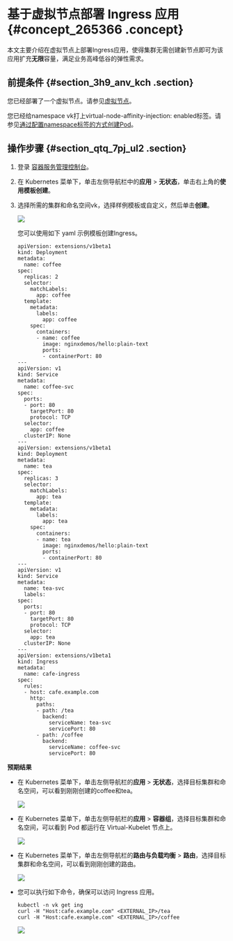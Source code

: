 # 基于虚拟节点部署 Ingress 应用 {#concept_265366 .concept}

本文主要介绍在虚拟节点上部署Ingress应用，使得集群无需创建新节点即可为该应用扩充**无限**容量，满足业务高峰低谷的弹性需求。

## 前提条件 {#section_3h9_anv_kch .section}

您已经部署了一个虚拟节点。请参见[虚拟节点](../../../../intl.zh-CN/用户指南/Kubernetes集群/弹性伸缩/虚拟节点.md#)。

您已经给namespace vk打上virtual-node-affinity-injection: enabled标签。请参见[通过配置namespace标签的方式创建Pod](../../../../intl.zh-CN/用户指南/Kubernetes集群/弹性伸缩/虚拟节点.md#li_8tb_qv1_yws)。

## 操作步骤 {#section_qtq_7pj_ul2 .section}

1.  登录 [容器服务管理控制台](https://cs.console.aliyun.com)。
2.  在 Kubernetes 菜单下，单击左侧导航栏中的**应用** \> **无状态**，单击右上角的**使用模板创建**。
3.  选择所需的集群和命名空间vk，选择样例模板或自定义，然后单击**创建**。

    ![](http://static-aliyun-doc.oss-cn-hangzhou.aliyuncs.com/assets/img/218949/155894316247324_zh-CN.png)

    您可以使用如下 yaml 示例模板创建Ingress。

    ``` {#codeblock_33x_yof_xw5}
    apiVersion: extensions/v1beta1
    kind: Deployment
    metadata:
      name: coffee
    spec:
      replicas: 2
      selector:
        matchLabels:
          app: coffee
      template:
        metadata:
          labels:
            app: coffee
        spec:
          containers:
          - name: coffee
            image: nginxdemos/hello:plain-text
            ports:
            - containerPort: 80
    ---
    apiVersion: v1
    kind: Service
    metadata:
      name: coffee-svc
    spec:
      ports:
      - port: 80
        targetPort: 80
        protocol: TCP
      selector:
        app: coffee
      clusterIP: None
    ---
    apiVersion: extensions/v1beta1
    kind: Deployment
    metadata:
      name: tea
    spec:
      replicas: 3
      selector:
        matchLabels:
          app: tea
      template:
        metadata:
          labels:
            app: tea
        spec:
          containers:
          - name: tea
            image: nginxdemos/hello:plain-text
            ports:
            - containerPort: 80
    ---
    apiVersion: v1
    kind: Service
    metadata:
      name: tea-svc
      labels:
    spec:
      ports:
      - port: 80
        targetPort: 80
        protocol: TCP
      selector:
        app: tea
      clusterIP: None
    ---
    apiVersion: extensions/v1beta1
    kind: Ingress
    metadata:
      name: cafe-ingress
    spec:
      rules:
      - host: cafe.example.com
        http:
          paths:
          - path: /tea
            backend:
              serviceName: tea-svc
              servicePort: 80
          - path: /coffee
            backend:
              serviceName: coffee-svc
              servicePort: 80
    ```


**预期结果**

-   在 Kubernetes 菜单下，单击左侧导航栏的**应用** \> **无状态**，选择目标集群和命名空间，可以看到刚刚创建的coffee和tea。

    ![](http://static-aliyun-doc.oss-cn-hangzhou.aliyuncs.com/assets/img/218949/155894316247325_zh-CN.png)

-   在 Kubernetes 菜单下，单击左侧导航栏的**应用** \> **容器组**，选择目标集群和命名空间，可以看到 Pod 都运行在 Virtual-Kubelet 节点上。

    ![](http://static-aliyun-doc.oss-cn-hangzhou.aliyuncs.com/assets/img/218949/155894316247329_zh-CN.png)

-   在 Kubernetes 菜单下，单击左侧导航栏的**路由与负载均衡** \> **路由**，选择目标集群和命名空间，可以看到刚刚创建的路由。

    ![](http://static-aliyun-doc.oss-cn-hangzhou.aliyuncs.com/assets/img/218949/155894316247330_zh-CN.png)

-   您可以执行如下命令，确保可以访问 Ingress 应用。

    ``` {#codeblock_4x2_07g_nuw}
    kubectl -n vk get ing
    curl -H "Host:cafe.example.com" <EXTERNAL_IP>/tea
    curl -H "Host:cafe.example.com" <EXTERNAL_IP>/coffee
    ```

    ![](http://static-aliyun-doc.oss-cn-hangzhou.aliyuncs.com/assets/img/218949/155894316247334_zh-CN.png)


